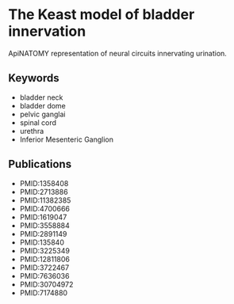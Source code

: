 # The Keast model of bladder innervation

ApiNATOMY representation of neural circuits innervating urination.

## Keywords
* bladder neck
* bladder dome
* pelvic ganglai
* spinal cord
* urethra
* Inferior Mesenteric Ganglion

## Publications
* PMID:1358408
* PMID:2713886
* PMID:11382385
* PMID:4700666
* PMID:1619047
* PMID:3558884
* PMID:2891149
* PMID:135840
* PMID:3225349
* PMID:12811806
* PMID:3722467
* PMID:7636036
* PMID:30704972
* PMID:7174880
